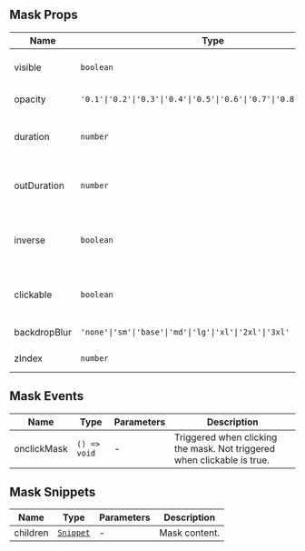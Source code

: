## Mask Props

| Name         | Type                                                                 | Default  | Required | Description                                  |
| ------------ | -------------------------------------------------------------------- | -------- | -------- | -------------------------------------------- |
| visible      | `boolean`                                                            | `false`  | N        | Whether to show the mask.                    |
| opacity      | `'0.1'\|'0.2'\|'0.3'\|'0.4'\|'0.5'\|'0.6'\|'0.7'\|'0.8'\|'0.9'\|'1'` | `'0.5'`  | N        | Opacity of the mask.                         |
| duration     | `number`                                                             | `150`    | N        | Duration of the show animation in ms.        |
| outDuration  | `number`                                                             | `0`      | N        | Duration of the hide animation in ms.        |
| inverse      | `boolean`                                                            | `false`  | N        | Whether to invert the mask background color. |
| clickable    | `boolean`                                                            | `false`  | N        | Whether the mask is click-through.           |
| backdropBlur | `'none'\|'sm'\|'base'\|'md'\|'lg'\|'xl'\|'2xl'\|'3xl'`               | `'none'` | N        | Backdrop blur level.                         |
| zIndex       | `number`                                                             | `500`    | N        | z-index value.                               |

## Mask Events

| Name        | Type         | Parameters | Description                                                             |
| ----------- | ------------ | ---------- | ----------------------------------------------------------------------- |
| onclickMask | `() => void` | -          | Triggered when clicking the mask. Not triggered when clickable is true. |

## Mask Snippets

| Name     | Type                                                                | Parameters | Description   |
| -------- | ------------------------------------------------------------------- | ---------- | ------------- |
| children | [`Snippet`](https://svelte.dev/docs/svelte/snippet#Typing-snippets) | -          | Mask content. |
